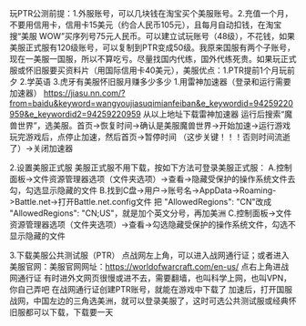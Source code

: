 玩PTR公测前提：1.外服账号，可以几块钱在淘宝买个美服账号。2.充值一个月，不要用信用卡，信用卡15美元（约合人民币105元），且每月自动扣钱，在淘宝搜“美服 WOW”买序列号75元人民币。可以建立试玩账号（48级），不花钱，如果美服正式服有120级账号，可以复制到PTR变成50级。我原来国服有两个子账号，现在一美服一国服，所以不算吃亏。尽量找国内代练，国外代练死贵。如果玩正式服或怀旧服要买资料片（用国际信用卡40美元），美服优点：1.PTR提前1个月玩前夕 2.学英语 3.虎牙有美服怀旧服月赚多少多少
1.用雷神加速器（登录和运行需要加速器）
https://jiasu.nn.com/?from=baidu&keyword=wangyoujiasuqimianfeiban&e_keywordid=94259220959&e_keywordid2=94259220959
从以上地址下载雷神加速器
运行后搜索“魔兽世界”，选美服。首页->恢复时间->确认是美服魔兽世界->开始加速->运行游戏
玩完游戏后，点停止加速，然后首页->暂停时间 （这步关键！！！否则时间流逝了）->关闭加速器

2.设置美服正式服
美服正式服不用下载，按如下方法可登录美服正式服：
A.控制面板->文件资源管理器选项（文件夹选项）->查看->隐藏受保护的操作系统文件去勾，勾选显示隐藏的文件
B.找到C盘->用户->账号名->AppData->Roaming->Battle.net->打开Battle.net.config文件
把 "AllowedRegions": "CN"改成 "AllowedRegions": "CN;US"，就是加个英文分号，再加美洲
C.控制面板->文件资源管理器选项（文件夹选项）->查看->勾选隐藏受保护的操作系统文件，勾选不显示隐藏的文件

3.下载美服公共测试服（PTR）
点战网左上角，可以进入战网通行证；或者进入美服官网：美服官网网址：https://worldofwarcraft.com/en-us/  点右上角进战网通行证
有时进外文网页很慢或进不去，需要翻墙，也叫科学上网，也叫VPN，你自己弄吧
在战网通行证创建PTR账号，就能在游戏中下载了
加速后，打开国服战网，中国左边的三角选美洲，就可以登录美服了，这时可选公共测试服或经典怀旧服都可以下载，下载要一天

